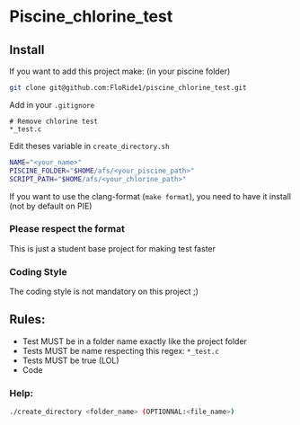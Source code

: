 # Piscine_chlorine_test

## Install 
If you want to add this project make: (in your piscine folder)
```sh
git clone git@github.com:FloRide1/piscine_chlorine_test.git
```

Add in your `.gitignore`
```
# Remove chlorine test
*_test.c
```

Edit theses variable in `create_directory.sh`
```sh
NAME="<your_name>"
PISCINE_FOLDER="$HOME/afs/<your_piscine_path>"
SCRIPT_PATH="$HOME/afs/<your_chlorine_path>"
```

If you want to use the clang-format (`make format`), you need to
have it install (not by default on PIE)

### Please respect the format
This is just a student base project for making test faster

### Coding Style
The coding style is not mandatory on this project ;)

## Rules:
- Test MUST be in a folder name exactly like the project folder
- Tests MUST be name respecting this regex: `*_test.c`
- Tests MUST be true (LOL)
- Code 

### Help:
```sh
./create_directory <folder_name> (OPTIONNAL:<file_name>)
```
